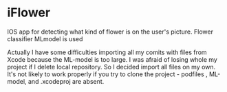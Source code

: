 # iFlower
IOS app for detecting what kind of flower is on the user's picture. Flower classifier MLmodel is used


Actually I have some difficulties importing all my comits with files from Xcode because the ML-model is too large. 
I was afraid of losing whole my project if I delete local repository. So I decided import all files on my own. 
It's not likely to work properly if you try to clone the project - podfiles , ML-model, and .xcodeproj are absent. 

